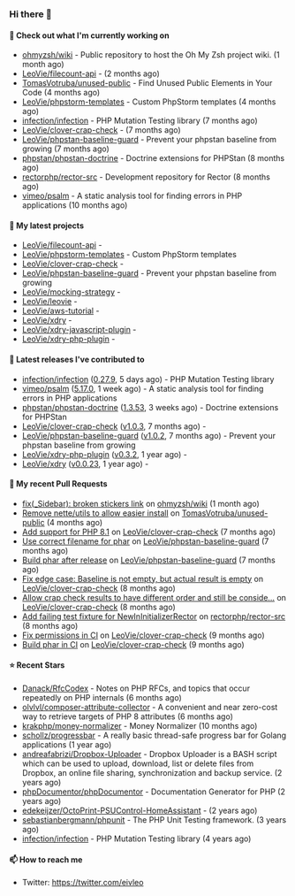 ### Hi there 👋

#### 👷 Check out what I'm currently working on

- [ohmyzsh/wiki](https://github.com/ohmyzsh/wiki) - Public repository to host the Oh My Zsh project wiki. (1 month ago)
- [LeoVie/filecount-api](https://github.com/LeoVie/filecount-api) -  (2 months ago)
- [TomasVotruba/unused-public](https://github.com/TomasVotruba/unused-public) - Find Unused Public Elements in Your Code (4 months ago)
- [LeoVie/phpstorm-templates](https://github.com/LeoVie/phpstorm-templates) - Custom PhpStorm templates (4 months ago)
- [infection/infection](https://github.com/infection/infection) - PHP Mutation Testing library (7 months ago)
- [LeoVie/clover-crap-check](https://github.com/LeoVie/clover-crap-check) -  (7 months ago)
- [LeoVie/phpstan-baseline-guard](https://github.com/LeoVie/phpstan-baseline-guard) - Prevent your phpstan baseline from growing (7 months ago)
- [phpstan/phpstan-doctrine](https://github.com/phpstan/phpstan-doctrine) - Doctrine extensions for PHPStan (8 months ago)
- [rectorphp/rector-src](https://github.com/rectorphp/rector-src) - Development repository for Rector (8 months ago)
- [vimeo/psalm](https://github.com/vimeo/psalm) - A static analysis tool for finding errors in PHP applications (10 months ago)

#### 🌱 My latest projects

- [LeoVie/filecount-api](https://github.com/LeoVie/filecount-api) - 
- [LeoVie/phpstorm-templates](https://github.com/LeoVie/phpstorm-templates) - Custom PhpStorm templates
- [LeoVie/clover-crap-check](https://github.com/LeoVie/clover-crap-check) - 
- [LeoVie/phpstan-baseline-guard](https://github.com/LeoVie/phpstan-baseline-guard) - Prevent your phpstan baseline from growing
- [LeoVie/mocking-strategy](https://github.com/LeoVie/mocking-strategy) - 
- [LeoVie/leovie](https://github.com/LeoVie/leovie) - 
- [LeoVie/aws-tutorial](https://github.com/LeoVie/aws-tutorial) - 
- [LeoVie/xdry](https://github.com/LeoVie/xdry) - 
- [LeoVie/xdry-javascript-plugin](https://github.com/LeoVie/xdry-javascript-plugin) - 
- [LeoVie/xdry-php-plugin](https://github.com/LeoVie/xdry-php-plugin) - 

#### 🔭 Latest releases I've contributed to

- [infection/infection](https://github.com/infection/infection) ([0.27.9](https://github.com/infection/infection/releases/tag/0.27.9), 5 days ago) - PHP Mutation Testing library
- [vimeo/psalm](https://github.com/vimeo/psalm) ([5.17.0](https://github.com/vimeo/psalm/releases/tag/5.17.0), 1 week ago) - A static analysis tool for finding errors in PHP applications
- [phpstan/phpstan-doctrine](https://github.com/phpstan/phpstan-doctrine) ([1.3.53](https://github.com/phpstan/phpstan-doctrine/releases/tag/1.3.53), 3 weeks ago) - Doctrine extensions for PHPStan
- [LeoVie/clover-crap-check](https://github.com/LeoVie/clover-crap-check) ([v1.0.3](https://github.com/LeoVie/clover-crap-check/releases/tag/v1.0.3), 7 months ago) - 
- [LeoVie/phpstan-baseline-guard](https://github.com/LeoVie/phpstan-baseline-guard) ([v1.0.2](https://github.com/LeoVie/phpstan-baseline-guard/releases/tag/v1.0.2), 7 months ago) - Prevent your phpstan baseline from growing
- [LeoVie/xdry-php-plugin](https://github.com/LeoVie/xdry-php-plugin) ([v0.3.2](https://github.com/LeoVie/xdry-php-plugin/releases/tag/v0.3.2), 1 year ago) - 
- [LeoVie/xdry](https://github.com/LeoVie/xdry) ([v0.0.23](https://github.com/LeoVie/xdry/releases/tag/v0.0.23), 1 year ago) - 

#### 🔨 My recent Pull Requests

- [fix(_Sidebar): broken stickers link](https://github.com/ohmyzsh/wiki/pull/43) on [ohmyzsh/wiki](https://github.com/ohmyzsh/wiki) (1 month ago)
- [Remove nette/utils to allow easier install](https://github.com/TomasVotruba/unused-public/pull/87) on [TomasVotruba/unused-public](https://github.com/TomasVotruba/unused-public) (4 months ago)
- [Add support for PHP 8.1](https://github.com/LeoVie/clover-crap-check/pull/10) on [LeoVie/clover-crap-check](https://github.com/LeoVie/clover-crap-check) (7 months ago)
- [Use correct filename for phar](https://github.com/LeoVie/phpstan-baseline-guard/pull/12) on [LeoVie/phpstan-baseline-guard](https://github.com/LeoVie/phpstan-baseline-guard) (7 months ago)
- [Build phar after release](https://github.com/LeoVie/phpstan-baseline-guard/pull/11) on [LeoVie/phpstan-baseline-guard](https://github.com/LeoVie/phpstan-baseline-guard) (7 months ago)
- [Fix edge case: Baseline is not empty, but actual result is empty](https://github.com/LeoVie/clover-crap-check/pull/9) on [LeoVie/clover-crap-check](https://github.com/LeoVie/clover-crap-check) (8 months ago)
- [Allow crap check results to have different order and still be conside…](https://github.com/LeoVie/clover-crap-check/pull/8) on [LeoVie/clover-crap-check](https://github.com/LeoVie/clover-crap-check) (8 months ago)
- [Add failing test fixture for NewInInitializerRector](https://github.com/rectorphp/rector-src/pull/3516) on [rectorphp/rector-src](https://github.com/rectorphp/rector-src) (8 months ago)
- [Fix permissions in CI](https://github.com/LeoVie/clover-crap-check/pull/7) on [LeoVie/clover-crap-check](https://github.com/LeoVie/clover-crap-check) (9 months ago)
- [Build phar in CI](https://github.com/LeoVie/clover-crap-check/pull/6) on [LeoVie/clover-crap-check](https://github.com/LeoVie/clover-crap-check) (9 months ago)

#### ⭐ Recent Stars

- [Danack/RfcCodex](https://github.com/Danack/RfcCodex) - Notes on PHP RFCs, and topics that occur repeatedly on PHP internals (6 months ago)
- [olvlvl/composer-attribute-collector](https://github.com/olvlvl/composer-attribute-collector) - A convenient and near zero-cost way to retrieve targets of PHP 8 attributes (6 months ago)
- [krakphp/money-normalizer](https://github.com/krakphp/money-normalizer) - Money Normalizer (10 months ago)
- [schollz/progressbar](https://github.com/schollz/progressbar) - A really basic thread-safe progress bar for Golang applications (1 year ago)
- [andreafabrizi/Dropbox-Uploader](https://github.com/andreafabrizi/Dropbox-Uploader) - Dropbox Uploader is a BASH script which can be used to upload, download, list or delete files from Dropbox, an online file sharing, synchronization and backup service. (2 years ago)
- [phpDocumentor/phpDocumentor](https://github.com/phpDocumentor/phpDocumentor) - Documentation Generator for PHP  (2 years ago)
- [edekeijzer/OctoPrint-PSUControl-HomeAssistant](https://github.com/edekeijzer/OctoPrint-PSUControl-HomeAssistant) -  (2 years ago)
- [sebastianbergmann/phpunit](https://github.com/sebastianbergmann/phpunit) - The PHP Unit Testing framework. (3 years ago)
- [infection/infection](https://github.com/infection/infection) - PHP Mutation Testing library (4 years ago)

#### 📫 How to reach me

- Twitter: https://twitter.com/eivleo
